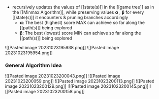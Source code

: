 - recursively updates the values of [[state(s)]] in the [[game tree]] as in the [[Minmax Algorithm]], while preserving values **α** , **β** for every [[state(s)]] it encounters & pruning branches accordingly
	- **α**: The best (highest) score MAX can achieve so far along the [[path(s)]] being explored
	- **β**: The best (lowest) score MIN can achieve so far along the [[path(s)]] being explored

![[Pasted image 20231023195938.png]]
![[Pasted image 20231023195954.png]]

### General Algorithm Idea
![[Pasted image 20231023200043.png]]
![[Pasted image 20231023200059.png]]
![[Pasted image 20231023200113.png]]
![[Pasted image 20231023200129.png]]
![[Pasted image 20231023200145.png]]
![[Pasted image 20231023200158.png]]
